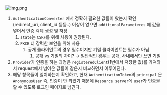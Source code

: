 
![img.png](../../image/login.png)

1. `AuthenticationConverter` 에서 정확히 필요한 값들이 왔는지 확인 (redirect_uri, client_id 등등..) 이상이 없으면 `additionalParameteres` 에 값을 넣어서 인증 객체 생성 및 저장
    1. `state`는 `CSRF`를 위해 사용이 권장된다.
    2. `PKCE` 더 강력한 보안을 위해 사용
        1. 공개 클라이언트의 경우 필수이지만 기밀 클라이언트는 필수가 아님
            1. 공개 vs 기밀의 차이? → 일반적인 경우는 공개, 사내에서만 쓰면 기밀
2. `Provider`가 인증을 하는 과정은  `registeredClient`(1번에서 저장한 값)를 가져와서 request에서 넘어온 값들이 같은지 비교하면서 이루어진다.
3. 해당 항목들이 일치하는지 확인하고, 현재 `AuthenticationToken`의 `principal` 은 `AnonymousUser` 즉, 인증이 안 되었기 때문에 `Resource server`에 `user`가 인증을 할 수 있도록 로그인 페이지로 넘긴다.